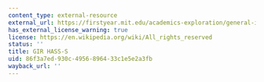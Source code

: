```yaml
---
content_type: external-resource
external_url: https://firstyear.mit.edu/academics-exploration/general-institute-requirements-girs/humanities-arts-and-social-sciences-hass-requirement/
has_external_license_warning: true
license: https://en.wikipedia.org/wiki/All_rights_reserved
status: ''
title: GIR HASS-S
uid: 86f3a7ed-930c-4956-8964-33c1e5e2a3fb
wayback_url: ''
---
```

